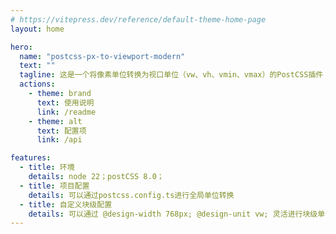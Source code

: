 ```yaml
---
# https://vitepress.dev/reference/default-theme-home-page
layout: home

hero:
  name: "postcss-px-to-viewport-modern"
  text: ""
  tagline: 这是一个将像素单位转换为视口单位（vw、vh、vmin、vmax）的PostCSS插件
  actions:
    - theme: brand
      text: 使用说明
      link: /readme
    - theme: alt
      text: 配置项
      link: /api

features:
  - title: 环境
    details: node 22；postCSS 8.0；
  - title: 项目配置
    details: 可以通过postcss.config.ts进行全局单位转换
  - title: 自定义块级配置
    details: 可以通过 @design-width 768px; @design-unit vw; 灵活进行块级单位转换
---
```

